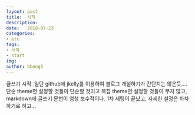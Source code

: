 ```yaml
---
layout: post
title:  시작
description: 
date:   2018-07-23
categories: 
- etc
tags: 
- 시작
- start
img:
author: bbong5
---
```

글쓰기 시작.
일단 github에 jkelly를 이용하여 블로그 개설하기가 간단치는 않은듯....
단순 theme면 설정할 것들이 단순할 것이고
복잡 theme면 설정할 것들이 무지 많고, markdown에 글쓰기 문법이 엄청 보수적이다.
1차 세팅이 끝났고, 자세한 설정은 차차 하기로 하고...

